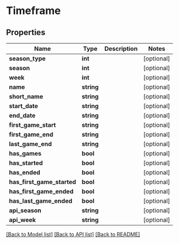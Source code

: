 # Timeframe

## Properties
Name | Type | Description | Notes
------------ | ------------- | ------------- | -------------
**season_type** | **int** |  | [optional] 
**season** | **int** |  | [optional] 
**week** | **int** |  | [optional] 
**name** | **string** |  | [optional] 
**short_name** | **string** |  | [optional] 
**start_date** | **string** |  | [optional] 
**end_date** | **string** |  | [optional] 
**first_game_start** | **string** |  | [optional] 
**first_game_end** | **string** |  | [optional] 
**last_game_end** | **string** |  | [optional] 
**has_games** | **bool** |  | [optional] 
**has_started** | **bool** |  | [optional] 
**has_ended** | **bool** |  | [optional] 
**has_first_game_started** | **bool** |  | [optional] 
**has_first_game_ended** | **bool** |  | [optional] 
**has_last_game_ended** | **bool** |  | [optional] 
**api_season** | **string** |  | [optional] 
**api_week** | **string** |  | [optional] 

[[Back to Model list]](../README.md#documentation-for-models) [[Back to API list]](../README.md#documentation-for-api-endpoints) [[Back to README]](../README.md)


